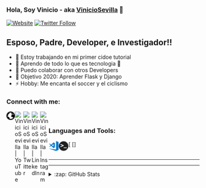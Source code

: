 ### Hola, Soy Vinicio - aka [VinicioSevilla][website] 👋

[![Website](https://img.shields.io/website?label=VinicioSevilla.com&style=for-the-badge&url=https%3A%2F%2Fviniciosevilla.com)](https://viniciosevilla.com)
[![Twitter Follow](https://img.shields.io/twitter/follow/VinicioSevilla?color=1DA1F2&logo=twitter&style=for-the-badge)](https://twitter.com/intent/follow?original_referer=https%3A%2F%2Fgithub.com%2FVinicioSevilla&screen_name=VinicioSevilla)

## Esposo, Padre, Developer, e Investigador!!

- 🔭 Estoy trabajando en mi primer cidoe tutorial
- 🌱 Aprendo de todo lo que es tecnologia 🤣
- 👯 Puedo colaborar con otros Developers
- 🥅 Objetivo 2020: Aprender Flask y Django
- ⚡ Hobby: Me encanta el soccer y el ciclismo

### Connect with me:

[<img align="left" alt="VinicioSevilla.com" width="22px" src="https://raw.githubusercontent.com/iconic/open-iconic/master/svg/globe.svg" />][website]
[<img align="left" alt="VinicioSevilla | YouTube" width="22px" src="https://cdn.jsdelivr.net/npm/simple-icons@v3/icons/youtube.svg" />][youtube]
[<img align="left" alt="VinicioSevilla | Twitter" width="22px" src="https://cdn.jsdelivr.net/npm/simple-icons@v3/icons/twitter.svg" />][twitter]
[<img align="left" alt="VinicioSevilla | LinkedIn" width="22px" src="https://cdn.jsdelivr.net/npm/simple-icons@v3/icons/linkedin.svg" />][linkedin]
[<img align="left" alt="VinicioSevilla | Instagram" width="22px" src="https://cdn.jsdelivr.net/npm/simple-icons@v3/icons/instagram.svg" />][instagram]

<br />

### Languages and Tools:

[<img align="left" alt="Visual Studio Code" width="26px" src="https://raw.githubusercontent.com/github/explore/80688e429a7d4ef2fca1e82350fe8e3517d3494d/topics/visual-studio-code/visual-studio-code.png" />
[<img align="left" alt="Terminal" width="26px" src="https://raw.githubusercontent.com/github/explore/80688e429a7d4ef2fca1e82350fe8e3517d3494d/topics/terminal/terminal.png" />]
<br />
<br />

---

---

<details>
  <summary>:zap: GitHub Stats</summary>

  <img align="left" alt="VinicioSevilla's GitHub Stats" src="https://github-readme-stats.VinicioSevilla.vercel.app/api?username=VinicioSevilla&show_icons=true&hide_border=true" />

</details>

[website]: https://VinicioSevilla.com
[twitter]: https://twitter.com/VinicioSevilla
[youtube]: https://youtube.com/VinicioSevilla
[instagram]: https://instagram.com/VinicioSevilla
[linkedin]: https://linkedin.com/in/VinicioSevilla
